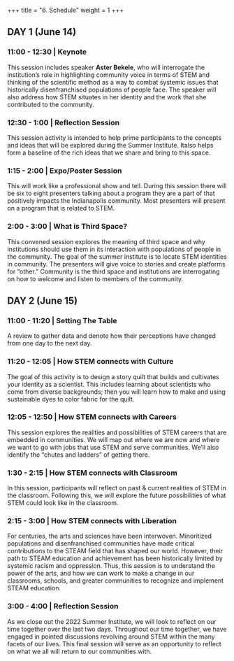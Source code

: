 +++
title = "6. Schedule"
weight = 1
+++

## DAY 1 (June 14)

### 11:00 - 12:30 | Keynote

This session includes speaker **Aster Bekele**, who will interrogate the institution’s role in highlighting community voice in terms of STEM and thinking of the scientific method as a way to combat systemic issues that historically disenfranchised populations of people face. The speaker will also address how STEM situates in her identity and the work that she contributed to the community.

### 12:30 - 1:00 | Reflection Session

This session activity is intended to help prime participants to the concepts and ideas that will be explored during the Summer Institute.  Italso helps form a baseline of the rich ideas that we share and bring to this space.

### 1:15 - 2:00 | Expo/Poster Session

This will work like a professional show and tell. During this session there will be six to eight presenters talking about a program they are a part of that positively impacts the Indianapolis community. Most presenters will present on a program that is related to STEM. 

### 2:00 - 3:00 | What is Third Space?

This convened session explores the meaning of third space and why institutions should use them in its interaction with populations of people in the community. The goal of the summer institute is to locate STEM identities in community. The presenters will give voice to stories and create platforms for “other.” Community is the third space and institutions are interrogating on how to welcome and listen to members of the community. 

## DAY 2 (June 15)

### 11:00 - 11:20 | Setting The Table

A review to gather data and denote how their perceptions have changed from one day to the next day.

### 11:20 - 12:05 | How STEM connects with Culture

The goal of this activity is to design a story quilt that builds and cultivates your identity as a scientist. This includes learning about scientists who come from diverse backgrounds; then you will learn how to make and using sustainable dyes to color fabric for the quilt.

### 12:05 - 12:50 | How STEM connects with Careers

This session explores the realities and possibilities of STEM careers that are embedded in communities. We will map out where we are now and where we want to go with jobs that use STEM and serve communities. We’ll also identify the “chutes and ladders” of getting there.

### 1:30 - 2:15 | How STEM connects with Classroom

In this session, participants will reflect on past & current realities of STEM in the classroom. Following this, we will explore the future possibilities of what STEM could look like in the classroom. 

### 2:15 - 3:00 | How STEM connects with Liberation

For centuries, the arts and sciences have been interwoven. Minoritized populations and disenfranchised communities have made critical contributions to the STEAM field that has shaped our world. However, their path to STEAM education and achievement has been historically limited by systemic racism and oppression. Thus, this session is to understand the power of the arts, and how we can work to make a change in our classrooms, schools, and greater communities to recognize and implement STEAM education.

### 3:00 - 4:00 | Reflection Session

As we close out the 2022 Summer Institute, we will look to reflect on our time together over the last two days. Throughout our time together, we have engaged in pointed discussions revolving around STEM within the many facets of our lives. This final session will serve as an opportunity to reflect on what we all will return to our communities with.